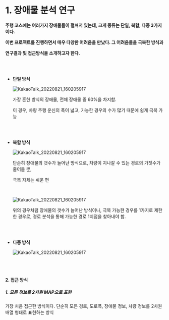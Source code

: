 # 1. 장애물 분석 연구 

**주행 코스에는 여러가지 장애물들이 펼쳐저 있는데, 크게 종류는 단일, 복합, 다중 3가지 이다.**

**이번 프로젝트를 진행하면서 매우 다양한 어려움을 만났다. 그 어려움들을 극복한 방식과**

**연구결과 및 접근방식을 소개하고자 한다.**

<br>

<br>

- **단일 방식**

  ![KakaoTalk_20220821_160205917](https://user-images.githubusercontent.com/89068148/185780140-0e1514f1-20c2-4d88-9ec1-ecaeeccc928f.jpg)

  가장 흔한 방식의 장애물, 전체 장애물 중 60%을 차지함.

  이 경우, 차량 주행 운신의 폭이 넓고, 가능한 경우의 수가 많기 때문에 쉽게 극복 가능

  <br>

  <br>

- **복합 방식**

  ![KakaoTalk_20220821_160205917](https://user-images.githubusercontent.com/89068148/185780199-c05f9e1b-5dd7-420b-831a-07e73ad4f16b.jpg)

  단순히 장애물의 갯수가 늘어난 방식으로, 차량이 지나갈 수 있는 경로의 가짓수가 줄어들 뿐, 

  극복 자체는 쉬운 편

  <br>

  ![KakaoTalk_20220821_160205917](https://user-images.githubusercontent.com/89068148/185780240-c1b29a12-1e77-4343-997f-1e8877c4ed23.jpg)

  위의 경우처럼 장애물의 갯수가 늘어난 방식이나, 극복 가능한 경우를 1가지로 제한한 경우로, 
  경로 분석을 통해 가능한 경로 1지점을 찾아내야 함.

  <br>

  <br>

- **다중 방식**

  ![KakaoTalk_20220821_160205917](https://user-images.githubusercontent.com/89068148/185780266-66e8bebd-f7a8-4ced-a4c9-6e1c77d34c7d.jpg)

<br>

<br>

#### 2. 접근 방식

##### 1. 모든 정보를 2차원 MAP으로 표현

가장 처음 접근한 방식이다. 단순히 모든 경로, 도로폭, 장애물 정보, 차량 정보를 2차원 배열 형태로 표현하는 방식

